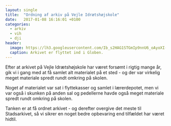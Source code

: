 ```yaml
---
layout: single
title:  "Ordning af arkiv på Vejle Idrætshøjskole"
date:   2017-01-08 16:16:01 +0100
categories:
  - arkiv
  - vih
  - dji
header:
  image: https://lh3.googleusercontent.com/Ib_s2HAG1STGmIp9nnU6_oAyoXI-DH8TQctO_1KLUwiQABw1UXSXYnxF_CDhP6IEqnYMfVztNcerN5PS0OgnLN705YUYsYvmXS3VQ_49lV4_fFzvBHiBMHb_rjxv2OlKHEqYbr3WWSk
  caption: Arkivet er flyttet ind i Globen.
---
```


Efter at arkivet på Vejle Idrætshøjskole har været forsømt i rigtig mange år, gik vi i gang med at få samlet alt materialet på et sted - og der var virkelig meget materiale spredt rundt omkring på skolen.

Noget af materialet var sat i flyttekasser og samlet i lærerdepotet, men vi var også i skunken på anden sal og pedellerne havde også meget materiale spredt rundt omkring på skolen.

Tanken er at få ordnet arkivet - og derefter overgive det meste til Stadsarkivet, så vi sikrer en noget bedre opbevaring end tilfældet har været hidtil.
